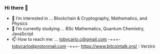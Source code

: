 ### Hi there 👋

- 🔭 I’m interested in ... Blockchain & Cryptography, Mathematics, and Physics
- 🌱 I’m currently studying ... BSc Mathematics, Quantum Chemistry, JavaScript
- 📫 How to reach me: ... tobycarlo.c@gmail.com -=+=- tobycarlo@protonmail.com -=+=- https://www.bitcointalk.org/ : Verziro
